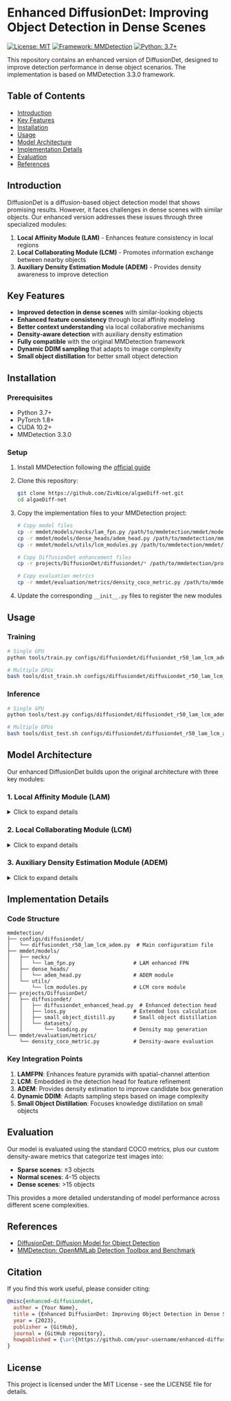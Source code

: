 # Enhanced DiffusionDet: Improving Object Detection in Dense Scenes

[![License: MIT](https://img.shields.io/badge/License-MIT-yellow.svg)](https://opensource.org/licenses/MIT)
[![Framework: MMDetection](https://img.shields.io/badge/Framework-MMDetection%203.3.0-blue)](https://github.com/open-mmlab/mmdetection)
[![Python: 3.7+](https://img.shields.io/badge/Python-3.7%2B-green)](https://www.python.org/)

This repository contains an enhanced version of DiffusionDet, designed to improve detection performance in dense object scenarios. The implementation is based on MMDetection 3.3.0 framework.

## Table of Contents

- [Introduction](#introduction)
- [Key Features](#key-features)
- [Installation](#installation)
- [Usage](#usage)
- [Model Architecture](#model-architecture)
- [Implementation Details](#implementation-details)
- [Evaluation](#evaluation)
- [References](#references)

## Introduction

DiffusionDet is a diffusion-based object detection model that shows promising results. However, it faces challenges in dense scenes with similar objects. Our enhanced version addresses these issues through three specialized modules:

1. **Local Affinity Module (LAM)** - Enhances feature consistency in local regions
2. **Local Collaborating Module (LCM)** - Promotes information exchange between nearby objects
3. **Auxiliary Density Estimation Module (ADEM)** - Provides density awareness to improve detection

## Key Features

- **Improved detection in dense scenes** with similar-looking objects
- **Enhanced feature consistency** through local affinity modeling
- **Better context understanding** via local collaborative mechanisms
- **Density-aware detection** with auxiliary density estimation
- **Fully compatible** with the original MMDetection framework
- **Dynamic DDIM sampling** that adapts to image complexity
- **Small object distillation** for better small object detection

## Installation

### Prerequisites

- Python 3.7+
- PyTorch 1.8+
- CUDA 10.2+
- MMDetection 3.3.0

### Setup

1. Install MMDetection following the [official guide](https://mmdetection.readthedocs.io/en/latest/get_started.html)

2. Clone this repository:
   ```bash
   git clone https://github.com/ZivNice/algaeDiff-net.git
   cd algaeDiff-net
   ```

3. Copy the implementation files to your MMDetection project:
   ```bash
   # Copy model files
   cp -r mmdet/models/necks/lam_fpn.py /path/to/mmdetection/mmdet/models/necks/
   cp -r mmdet/models/dense_heads/adem_head.py /path/to/mmdetection/mmdet/models/dense_heads/
   cp -r mmdet/models/utils/lcm_modules.py /path/to/mmdetection/mmdet/models/utils/
   
   # Copy DiffusionDet enhancement files
   cp -r projects/DiffusionDet/diffusiondet/* /path/to/mmdetection/projects/DiffusionDet/diffusiondet/
   
   # Copy evaluation metrics
   cp -r mmdet/evaluation/metrics/density_coco_metric.py /path/to/mmdetection/mmdet/evaluation/metrics/
   ```

4. Update the corresponding `__init__.py` files to register the new modules

## Usage

### Training

```bash
# Single GPU
python tools/train.py configs/diffusiondet/diffusiondet_r50_lam_lcm_adem.py

# Multiple GPUs
bash tools/dist_train.sh configs/diffusiondet/diffusiondet_r50_lam_lcm_adem.py 8
```

### Inference

```bash
# Single GPU
python tools/test.py configs/diffusiondet/diffusiondet_r50_lam_lcm_adem.py /path/to/checkpoint.pth

# Multiple GPUs
bash tools/dist_test.sh configs/diffusiondet/diffusiondet_r50_lam_lcm_adem.py /path/to/checkpoint.pth 8
```

## Model Architecture

Our enhanced DiffusionDet builds upon the original architecture with three key modules:

### 1. Local Affinity Module (LAM)

<details>
<summary>Click to expand details</summary>

The LAM module captures common attributes within local regions to enhance feature consistency:

- **Input**: Features from two adjacent FPN levels
- **Process**: 
  1. Concatenates features from both levels
  2. Generates an affinity map using convolutions
  3. Uses the affinity map to weight and combine features
- **Output**: Enhanced features with improved local consistency
- **Benefits**: Helps suppress noise and highlight common features of similar objects

</details>

### 2. Local Collaborating Module (LCM)

<details>
<summary>Click to expand details</summary>

The LCM module enhances information exchange between nearby objects:

- **Input**: ROI features from detection head
- **Process**:
  1. Maps ROI features to a consistency space
  2. Predicts offsets for box refinement
  3. Applies guidance scale to control refinement strength
- **Output**: Refined bounding box coordinates
- **Benefits**: Improves detection accuracy in crowded scenes

</details>

### 3. Auxiliary Density Estimation Module (ADEM)

<details>
<summary>Click to expand details</summary>

The ADEM module provides density awareness to improve detection:

- **Input**: FPN features
- **Process**:
  1. Processes features through scale-specific processors
  2. Generates a density map and uncertainty estimates
  3. Uses density information to enhance detection confidence
- **Output**: Density map and uncertainty estimates
- **Benefits**: Helps model understand object distribution patterns

</details>

## Implementation Details

### Code Structure

```
mmdetection/
├── configs/diffusiondet/
│   └── diffusiondet_r50_lam_lcm_adem.py  # Main configuration file
├── mmdet/models/
│   ├── necks/
│   │   └── lam_fpn.py                   # LAM enhanced FPN
│   ├── dense_heads/
│   │   └── adem_head.py                 # ADEM module
│   └── utils/
│       └── lcm_modules.py               # LCM core module
├── projects/DiffusionDet/
│   ├── diffusiondet/
│   │   ├── diffusiondet_enhanced_head.py  # Enhanced detection head 
│   │   ├── loss.py                      # Extended loss calculation
│   │   ├── small_object_distill.py      # Small object distillation
│   │   └── datasets/
│   │       └── loading.py               # Density map generation
└── mmdet/evaluation/metrics/
    └── density_coco_metric.py           # Density-aware evaluation
```

### Key Integration Points

1. **LAMFPN**: Enhances feature pyramids with spatial-channel attention
2. **LCM**: Embedded in the detection head for feature refinement
3. **ADEM**: Provides density estimation to improve candidate box generation
4. **Dynamic DDIM**: Adapts sampling steps based on image complexity
5. **Small Object Distillation**: Focuses knowledge distillation on small objects

## Evaluation

Our model is evaluated using the standard COCO metrics, plus our custom density-aware metrics that categorize test images into:

- **Sparse scenes**: ≤3 objects
- **Normal scenes**: 4-15 objects
- **Dense scenes**: >15 objects

This provides a more detailed understanding of model performance across different scene complexities.

## References

- [DiffusionDet: Diffusion Model for Object Detection](https://arxiv.org/abs/2211.09788)
- [MMDetection: OpenMMLab Detection Toolbox and Benchmark](https://github.com/open-mmlab/mmdetection)

## Citation

If you find this work useful, please consider citing:

```bibtex
@misc{enhanced-diffusiondet,
  author = {Your Name},
  title = {Enhanced DiffusionDet: Improving Object Detection in Dense Scenes},
  year = {2023},
  publisher = {GitHub},
  journal = {GitHub repository},
  howpublished = {\url{https://github.com/your-username/enhanced-diffusiondet}}
}
```

## License

This project is licensed under the MIT License - see the LICENSE file for details.
